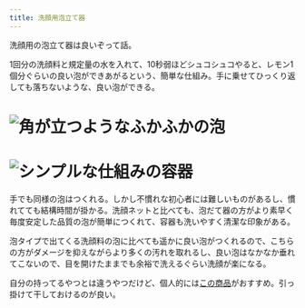 ```yaml
---
title: 洗顔用泡立て器
---
```

洗顔用の泡立て器は良いぞって話。

1回分の洗顔料と規定量の水を入れて、10秒弱ほどシュコシュコやると、レモン1個分ぐらいの良い泡ができあがるという、簡単な仕組み。手に乗せてひっくり返しても落ちないような、良い泡ができる。

![](https://lh5.googleusercontent.com/KI2CpI86m6MU1mcomay-skBuZXzpFoApMg0TH6B15k2TvbOkKDafXY23KWNiTGKvMWPpPtxnl9E7oEerbi3GiVwnSTAwjmtNbcWkH1UNL0K37kag6UvfL0-js9YoaBUb0kFiynImOBydd0jPBxEDVHxPobVYoZKQErqiPb0Yu3qYEn-nRNZHiNmd "角が立つようなふかふかの泡")
===============================================================================================================================================================================================================================================

![](https://lh5.googleusercontent.com/CvrGYkMhTIjdFO3pc1IIGjQQKWh6JIQuuz8u4Z6_Q7Wqo-wmpNuOXTQc4pXiRoFSrC0RlJE9n3oqRCEwXRmtF53flQ8B-WKZKRHNMDx6aoi3bJ767HMEOSGKCDcG1ZCSVcNyJEh6aqTMQ4cTqpb1pf7Eft7aF-QIj7lWlONBiUH2yQlH68MIXQr7 "シンプルな仕組みの容器")
=============================================================================================================================================================================================================================================

手でも同様の泡はつくれる。しかし不慣れな初心者には難しいものがあるし、慣れてても結構時間が掛かる。洗顔ネットと比べても、泡だて器の方がより素早く毎度安定した品質の泡が簡単につくれて、容器も洗いやすく清潔な印象がある。

泡タイプで出てくる洗顔料の泡に比べても遥かに良い泡がつくれるので、こちらの方がダメージを抑えながらより多くの汚れを取れるし、良い泡はなかなか垂れてこないので、目を開けたままでも余裕で洗えるぐらい洗顔が楽になる。

自分の持ってるやつとは違うやつだけど、個人的には[この商品](https://www.amazon.co.jp/dp/B09KMP9GDN)がおすすめ。引っ掛けて干しておけるのが良い。

